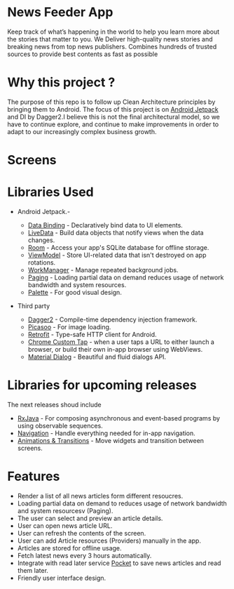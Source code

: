 # News Feeder App
Keep track of what’s happening in the world to help you learn more about the stories that matter to you.
We Deliver high-quality news stories and breaking news from top news publishers.
Combines hundreds of trusted sources to provide best contents as fast as possible


# Why this project ?
The purpose of this repo is to follow up Clean Architecture principles by bringing them to Android. The focus of this project is on [Android Jetpack][17] and DI by Dagger2.I believe this is not the final architectural model, so we have to continue explore, and continue to make improvements in order to adapt to our increasingly complex business growth.

# Screens


# Libraries Used
* Android Jetpack.-
  * [Data Binding][1] - Declaratively bind  data to UI elements.
  * [LiveData][2] - Build data objects that notify views when the data changes.
  * [Room][3] - Access your app's SQLite database for offline storage.
  * [ViewModel][4] - Store UI-related data that isn't destroyed on app rotations.
  * [WorkManager][5] - Manage repeated background jobs.
  * [Paging][15] - Loading partial data on demand reduces usage of network bandwidth and system resources.
  * [Palette][16] - For good visual design.
  
* Third party
  * [Dagger2][6] - Compile-time dependency injection framework.
  * [Picasoo][7] - For image loading.
  * [Retrofit][8] - Type-safe HTTP client for Android.
  * [Chrome Custom Tap][10] - when a user taps a URL to either launch a browser, or build their own in-app browser using WebViews.
  * [Material Dialog][9] - Beautiful and fluid dialogs API.


 # Libraries for upcoming releases
   The next releases shoud include
   * [RxJava][13] - For composing asynchronous and event-based programs by using observable sequences.
   * [Navigation][11] - Handle everything needed for in-app navigation.
   * [Animations & Transitions][12] - Move widgets and transition between screens.

[1]: https://developer.android.com/topic/libraries/data-binding/
[2]: https://developer.android.com/topic/libraries/architecture/livedata
[3]: https://developer.android.com/topic/libraries/architecture/room
[4]: https://developer.android.com/topic/libraries/architecture/viewmodel
[5]: https://developer.android.com/topic/libraries/architecture/workmanager
[6]: https://google.github.io/dagger/users-guide
[7]: https://github.com/square/picasso
[8]: https://square.github.io/retrofit/
[9]: https://github.com/afollestad/material-dialogs
[10]: https://developer.chrome.com/multidevice/android/customtabs
[11]: https://developer.android.com/topic/libraries/architecture/navigation/
[12]: https://developer.android.com/training/animation/
[13]: https://github.com/ReactiveX/RxJava
[14]: https://getpocket.com/developer/
[15]: https://developer.android.com/topic/libraries/architecture/paging/
[16]: https://developer.android.com/training/material/palette-colors
[17]: https://developer.android.com/jetpack

 # Features
  * Render a list of all news articles form different resoucres.
  * Loading partial data on demand to reduces usage of network bandwidth and system resourcesv (Paging).
  * The user can select and preview an article details.
  * User can open news article URL.
  * User can refresh the contents of the screen.
  * User can add Article resources (Providers) manually in the app.
  * Articles are stored for offline usage.
  * Fetch latest news every 3 hours automatically.
  * Integrate with read later service [Pocket][14] to save news articles and read them later.
  * Friendly user interface design.
